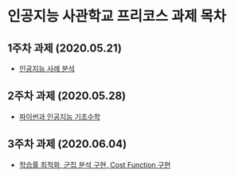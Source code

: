 # 인공지능 사관학교  프리코스 과제 목차

## 1주차 과제 (2020.05.21)

* [인공지능 사례 분석](https://github.com/Gwanhyengo-Kim/-/blob/master/1%EC%A3%BC%EC%B0%A8%EA%B3%BC%EC%A0%9C.ipynb)

## 2주차 과제 (2020.05.28)

* [파이썬과  인공지능 기초수학](https://github.com/Gwanhyengo-Kim/-/blob/master/2%EC%A3%BC%EC%B0%A8%EA%B3%BC%EC%A0%9C.ipynb)

## 3주차 과제 (2020.06.04)

* [학습률 최적화, 군집 분석 구현, Cost Function 구현](https://github.com/Gwanhyengo-Kim/-/blob/master/3%EC%A3%BC%EC%B0%A8_%EA%B3%BC%EC%A0%9C.ipynb)
